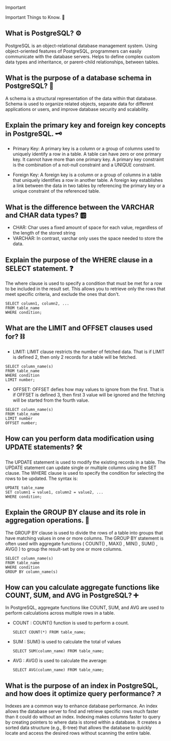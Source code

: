 > [!IMPORTANT]
> Important Things to Know. :eyes:




## What is PostgreSQL? :gear:
PostgreSQL is an object-relational database management system. Using object-oriented features of PostgreSQL, programmers can easily communicate with the database servers. Helps to define complex custom data types and inheritance, or parent-child relationships, between tables.



## What is the purpose of a database schema in PostgreSQL? :wrench:
A schema is a structural representation of the data within that database. Schema is used to organize related objects, separate data for different applications or users, and improve database security and scalability.



>
>

## Explain the primary key and foreign key concepts in PostgreSQL. :old_key:
- Primary Key: A primary key is a column or a group of columns used to uniquely identify a row in a table. A table can have zero or one primary key. It cannot have more than one primary key. A primary key constraint is the combination of a not-null constraint and a UNIQUE constraint.

- Foreign Key: A foreign key is a column or a group of columns in a table that uniquely identifies a row in another table. A foreign key establishes a link between the data in two tables by referencing the primary key or a unique constraint of the referenced table.



## What is the difference between the VARCHAR and CHAR data types? :ab:
- CHAR: Char uses a fixed amount of space for each value, regardless of the length of the stored string
- VARCHAR: In contrast, varchar only uses the space needed to store the data.


## Explain the purpose of the WHERE clause in a SELECT statement. :question:
The where clause is used to specify a condition that must be met for a row to be included in the result set. This allows you to retrieve only the rows that meet specific criteria, and exclude the ones that don't.
```
SELECT column1, column2, ...
FROM table_name
WHERE condition;
```


## What are the LIMIT and OFFSET clauses used for? :chains:
- LIMIT: LIMIT clause restricts the number of fetched data. That is if LIMIT is defined 2, then only 2 records for a table will be fetched.
```
SELECT column_name(s)
FROM table_name
WHERE condition
LIMIT number;
```
- OFFSET: OFFSET defies how may values to ignore from the first. That is if OFFSET is defined 3, then first 3 value will be ignored and the fetching will be started from the fourth value.
```
SELECT column_name(s)
FROM table_name
LIMIT number
OFFSET number;
```
  


## How can you perform data modification using UPDATE statements? :hammer_and_wrench:
The UPDATE statement is used to modify the existing records in a table. The UPDATE statement can update single or multiple columns using the SET clause. The WHERE clause is used to specify the condition for selecting the rows to be updated. The syntax is:
```
UPDATE table_name
SET column1 = value1, column2 = value2, ...
WHERE condition;
```

## Explain the GROUP BY clause and its role in aggregation operations. :link:
The GROUP BY clause is used to divide the rows of a table into groups that have matching values in one or more columns. The GROUP BY statement is often used with aggregate functions ( COUNT() , MAX() , MIN() , SUM() , AVG() ) to group the result-set by one or more columns. 
```
SELECT column_name(s)
FROM table_name
WHERE condition
GROUP BY column_name(s)
```

## How can you calculate aggregate functions like COUNT, SUM, and AVG in PostgreSQL? :heavy_plus_sign: 
In PostgreSQL,  aggregate functions like COUNT, SUM, and AVG are used to perform calculations across multiple rows in a table.
- COUNT : COUNT() function is used to perform a count.
  ```
  SELECT COUNT(*) FROM table_name;
  ```
- SUM : SUM() is used to calculate the total of values
  ```
  SELECT SUM(column_name) FROM table_name;
  ```
- AVG : AVG() is used to calculate the average:
  ```
  SELECT AVG(column_name) FROM table_name;
  ```

## What is the purpose of an index in PostgreSQL, and how does it optimize query performance? :arrow_upper_right:
Indexes are a common way to enhance database performance. An index allows the database server to find and retrieve specific rows much faster than it could do without an index. Indexing makes columns faster to query by creating pointers to where data is stored within a database. It creates a sorted data structure (e.g., B-tree) that allows the database to quickly locate and access the desired rows without scanning the entire table.




